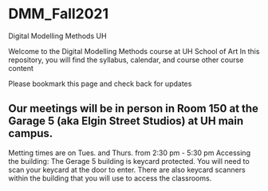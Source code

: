 # DMM_Fall2021
Digital Modelling Methods UH

Welcome to the Digital Modelling Methods course at UH School of Art
In this repository, you will find the syllabus, calendar, and course other course content

Please bookmark this page and check back for updates

## Our meetings will be in person in Room 150 at the Garage 5 (aka Elgin Street Studios) at UH main campus.
Metting times are on Tues. and Thurs. from 2:30 pm - 5:30 pm
Accessing the building: The Gerage 5 building is keycard protected. You will need to scan your keycard at the door to enter. There are also keycard scanners within the building that you will use to access the classrooms. 


